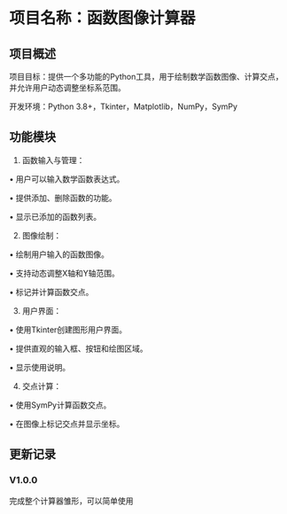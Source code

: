 # 项目名称：函数图像计算器

## 项目概述

项目目标：提供一个多功能的Python工具，用于绘制数学函数图像、计算交点，并允许用户动态调整坐标系范围。

开发环境：Python 3.8+，Tkinter，Matplotlib，NumPy，SymPy

## 功能模块

1. 函数输入与管理：

• 用户可以输入数学函数表达式。

• 提供添加、删除函数的功能。

• 显示已添加的函数列表。


2. 图像绘制：

• 绘制用户输入的函数图像。

• 支持动态调整X轴和Y轴范围。

• 标记并计算函数交点。


3. 用户界面：

• 使用Tkinter创建图形用户界面。

• 提供直观的输入框、按钮和绘图区域。

• 显示使用说明。


4. 交点计算：

• 使用SymPy计算函数交点。

• 在图像上标记交点并显示坐标。

## 更新记录
### V1.0.0
完成整个计算器雏形，可以简单使用
